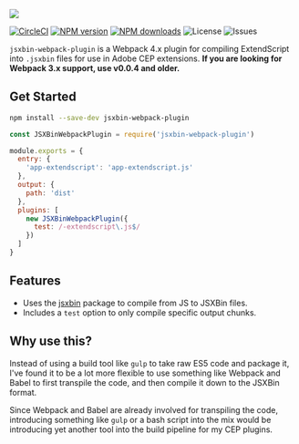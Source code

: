 ![][header-image]

[![CircleCI][circleci-image]][circleci-url]
[![NPM version][npm-version]][npm-url]
[![NPM downloads][npm-downloads]][npm-url]
![License][license]
![Issues][issues]

`jsxbin-webpack-plugin` is a Webpack 4.x plugin for compiling ExtendScript into `.jsxbin` files for use in
Adobe CEP extensions. **If you are looking for Webpack 3.x support, use v0.0.4 and older.**

## Get Started

```sh
npm install --save-dev jsxbin-webpack-plugin
```

```js
const JSXBinWebpackPlugin = require('jsxbin-webpack-plugin')

module.exports = {
  entry: {
    'app-extendscript': 'app-extendscript.js'
  },
  output: {
    path: 'dist'
  },
  plugins: [
    new JSXBinWebpackPlugin({
      test: /-extendscript\.js$/
    })
  ]
}
```

## Features

- Uses the [jsxbin][jsxbin-link] package to compile from JS to JSXBin files.
- Includes a `test` option to only compile specific output chunks.

## Why use this?

Instead of using a build tool like `gulp` to take raw ES5 code and package it, I've found it to be a
lot more flexible to use something like Webpack and Babel to first transpile the code, and then compile
it down to the JSXBin format.

Since Webpack and Babel are already involved for transpiling the code, introducing something like `gulp`
or a bash script into the mix would be introducing yet another tool into the build pipeline for my CEP
plugins.

[header-image]: https://raw.githubusercontent.com/sammarks/art/master/jsxbin-webpack-plugin/header.jpg
[circleci-image]: https://img.shields.io/circleci/project/github/sammarks/jsxbin-webpack-plugin.svg
[circleci-url]: https://circleci.com/gh/sammarks/jsxbin-webpack-plugin/tree/master
[npm-version]: https://img.shields.io/npm/v/jsxbin-webpack-plugin.svg
[npm-downloads]: https://img.shields.io/npm/dm/jsxbin-webpack-plugin.svg
[npm-url]: https://www.npmjs.com/package/jsxbin-webpack-plugin
[license]: https://img.shields.io/github/license/sammarks/jsxbin-webpack-plugin.svg
[issues]: https://img.shields.io/github/issues/sammarks/jsxbin-webpack-plugin.svg
[jsxbin-link]: https://github.com/runegan/jsxbin
